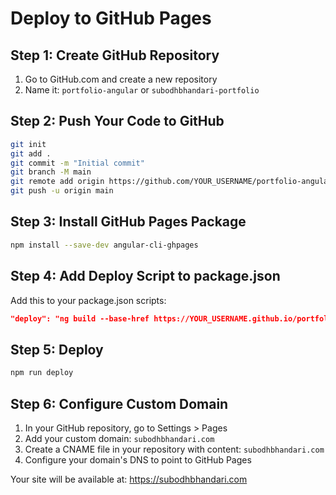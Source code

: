 # Deploy to GitHub Pages

## Step 1: Create GitHub Repository
1. Go to GitHub.com and create a new repository
2. Name it: `portfolio-angular` or `subodhbhandari-portfolio`

## Step 2: Push Your Code to GitHub
```bash
git init
git add .
git commit -m "Initial commit"
git branch -M main
git remote add origin https://github.com/YOUR_USERNAME/portfolio-angular.git
git push -u origin main
```

## Step 3: Install GitHub Pages Package
```bash
npm install --save-dev angular-cli-ghpages
```

## Step 4: Add Deploy Script to package.json
Add this to your package.json scripts:
```json
"deploy": "ng build --base-href https://YOUR_USERNAME.github.io/portfolio-angular/ && npx angular-cli-ghpages --dir=dist/portfolio-angular"
```

## Step 5: Deploy
```bash
npm run deploy
```

## Step 6: Configure Custom Domain
1. In your GitHub repository, go to Settings > Pages
2. Add your custom domain: `subodhbhandari.com`
3. Create a CNAME file in your repository with content: `subodhbhandari.com`
4. Configure your domain's DNS to point to GitHub Pages

Your site will be available at: https://subodhbhandari.com 